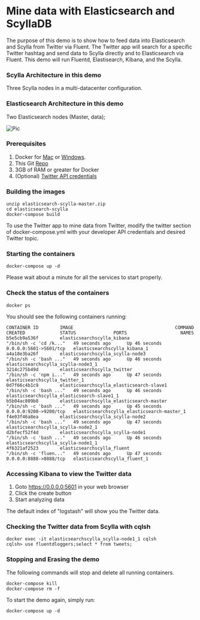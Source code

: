 # Mine data with Elasticsearch and ScyllaDB
<p align=center>

The purpose of this demo is to show how to feed data into Elasticsearch and Scylla from Twitter via Fluent. The Twitter app will search for a specific Twitter hashtag and send data to Scylla directly and to Elasticsearch via Fluent. This demo will run Fluentd, Elastisearch, Kibana, and the Scylla.

### Scylla Architecture in this demo
Three Scylla nodes in a multi-datacenter configuration.

### Elasticsearch Architecture in this demo
Two Elasticsearch nodes (Master, data);

![Pic](https://raw.githubusercontent.com/rusher81572/elasticsearch-scylla/master/diagram.png1)

### Prerequisites

1. Docker for [Mac](https://download.docker.com/mac/stable/Docker.dmg) or [Windows](https://download.docker.com/win/stable/InstallDocker.msi).
2. This Git [Repo](https://github.com/rusher81572/elasticsearch-scylla/archive/master.zip)
3. 3GB of RAM or greater for Docker
4. (Optional) [Twitter API credentials](https://dev.twitter.com/)

### Building the images
```
unzip elasticsearch-scylla-master.zip
cd elasticsearch-scylla
docker-compose build
```

To use the Twitter app to mine data from Twitter, modify the twitter section of docker-compose.yml with your developer API credentials and desired Twitter topic.

### Starting the containers
```
docker-compose up -d
```

Please wait about a minute for all the services to start properly.

### Check the status of the containers
```
docker ps
```

You should see the following containers running:

```
CONTAINER ID        IMAGE                                      COMMAND                  CREATED             STATUS              PORTS                    NAMES
b5e5cb9a536f        elasticsearchscylla_kibana                 "/bin/sh -c 'cd /k..."   49 seconds ago      Up 46 seconds       0.0.0.0:5601->5601/tcp   elasticsearchscylla_kibana_1
a4a18e3ba26f        elasticsearchscylla_scylla-node3           "/bin/sh -c 'bash ..."   49 seconds ago      Up 46 seconds                                elasticsearchscylla_scylla-node3_1
3214c275b49d        elasticsearchscylla_twitter                "/bin/sh -c 'npm i..."   49 seconds ago      Up 47 seconds                                elasticsearchscylla_twitter_1
0d7f66c4b1c9        elasticsearchscylla_elasticsearch-slave1   "/bin/sh -c 'bash ..."   49 seconds ago      Up 46 seconds                                elasticsearchscylla_elasticsearch-slave1_1
b5b04ac809b8        elasticsearchscylla_elasticsearch-master   "/bin/sh -c 'bash ..."   49 seconds ago      Up 45 seconds       0.0.0.0:9200->9200/tcp   elasticsearchscylla_elasticsearch-master_1
f4e03f46a8ea        elasticsearchscylla_scylla-node2           "/bin/sh -c 'bash ..."   49 seconds ago      Up 47 seconds                                elasticsearchscylla_scylla-node2_1
d2bfecf52f4d        elasticsearchscylla_scylla-node1           "/bin/sh -c 'bash ..."   49 seconds ago      Up 46 seconds                                elasticsearchscylla_scylla-node1_1
4f6321af2523        elasticsearchscylla_fluent                 "/bin/sh -c 'fluen..."   49 seconds ago      Up 47 seconds       0.0.0.0:8888->8888/tcp   elasticsearchscylla_fluent_1
```


### Accessing Kibana to view the Twitter data
1. Goto https://0.0.0.0:5601 in your web browser
2. Click the create button
3. Start analyzing data

The default index of "logstash" will show you the Twitter data.

### Checking the Twitter data from Scylla with cqlsh
```
docker exec -it elasticsearchscylla_scylla-node1_1 cqlsh
cqlsh> use fluentdloggers;select * from tweets;
```

### Stopping and Erasing the demo

The following commands will stop and delete all running containers.

```
docker-compose kill
docker-compose rm -f
```

To start the demo again, simply run:
```
docker-compose up -d
```
